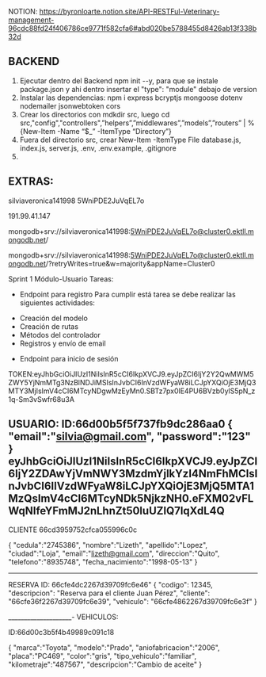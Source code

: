 NOTION: https://byronloarte.notion.site/API-RESTFul-Veterinary-management-96cdc88fd24f406786ce9771f582cfa6#abd020be5788455d8426ab13f338b32d

## BACKEND
1) Ejecutar dentro del Backend npm init --y, para que se instale package.json y ahi dentro insertar el "type": "module" debajo de version
2) Instalar las dependencias: npm i express bcryptjs mongoose dotenv nodemailer jsonwebtoken cors
3) Crear los directorios con mdkdir src, luego cd src,"config","controllers",”helpers”,”middlewares”,”models”,”routers” | %{New-Item -Name “$_” -ItemType “Directory”}
4) Fuera del directorio src, crear New-Item -ItemType File database.js, index.js, server.js, .env, .env.example, .gitignore
5) 


## EXTRAS:
silviaveronica141998
5WniPDE2JuVqEL7o

191.99.41.147

mongodb+srv://silviaveronica141998:5WniPDE2JuVqEL7o@cluster0.ektll.mongodb.net/

mongodb+srv://silviaveronica141998:5WniPDE2JuVqEL7o@cluster0.ektll.mongodb.net/?retryWrites=true&w=majority&appName=Cluster0


Sprint 1 Módulo-Usuario
Tareas:
* Endpoint para registro
Para cumplir está tarea se debe realizar las siguientes actividades:
- Creación del modelo
- Creación de rutas
- Métodos del controlador
- Registros y envío de email


* Endpoint para inicio de sesión


TOKEN:eyJhbGciOiJIUzI1NiIsInR5cCI6IkpXVCJ9.eyJpZCI6IjY2Y2QwMWM5ZWY5YjNmMTg3NzBlNDJiMSIsInJvbCI6InVzdWFyaW8iLCJpYXQiOjE3MjQ3MTY3MjIsImV4cCI6MTcyNDgwMzEyMn0.SBTz7px0lE4PU6BVzb0ylS5pN_z1q-Sm3vSwfr68u3A


USUARIO:
ID:66d00b5f5f737fb9dc286aa0
{
  "email":"silvia@gmail.com",
  "password":"123"
}
eyJhbGciOiJIUzI1NiIsInR5cCI6IkpXVCJ9.eyJpZCI6IjY2ZDAwYjVmNWY3MzdmYjlkYzI4NmFhMCIsInJvbCI6IlVzdWFyaW8iLCJpYXQiOjE3MjQ5MTA1MzQsImV4cCI6MTcyNDk5NjkzNH0.eFXM02vFLWqNIfeYFmMJ2nLhnZt50luUZlQ7lqXdL4Q
------------------------------------------------------------

CLIENTE
66cd3959752cfca055996c0c

{
  "cedula":"2745386",
  "nombre":"Lizeth",
  "apellido":"Lopez",
  "ciudad":"Loja",
  "email":"lizeth@gmail.com",
  "direccion":"Quito",
  "telefono":"8935748",
  "fecha_nacimiento":"1998-05-13"
}

___________________________
RESERVA
ID: 66cfe4dc2267d39709fc6e46"
{
  "codigo": 12345,
  "descripcion": "Reserva para el cliente Juan Pérez",
  "cliente": "66cfe36f2267d39709fc6e39", 
  "vehiculo": "66cfe4862267d39709fc6e3f" 
}

____________________-
VEHICULOS:

ID:66d00c3b5f4b49989c091c18

{
  "marca":"Toyota",
  "modelo":"Prado",
  "aniofabricacion":"2006",
  "placa":"PC469",
  "color":"gris",
  "tipo_vehiculo":"familiar",
  "kilometraje":"487567",
  "descripcion":"Cambio de aceite"
}
